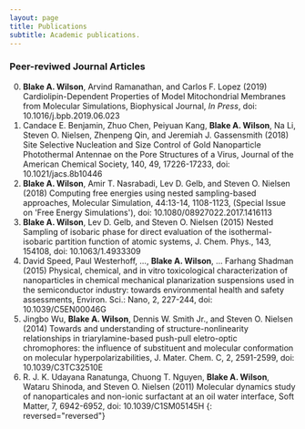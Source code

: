 ```yaml
---
layout: page
title: Publications
subtitle: Academic publications.
---
```


### Peer-reviwed Journal Articles

0. __Blake A. Wilson__, Arvind Ramanathan, and Carlos F. Lopez (2019) Cardiolipin-Dependent Properties of Model Mitochondrial Membranes from Molecular Simulations, Biophysical Journal, *In Press*, doi: 10.1016/j.bpb.2019.06.023
0. Candace E. Benjamin, Zhuo Chen, Peiyuan Kang, __Blake A. Wilson__, Na Li, Steven O. Nielsen, Zhenpeng Qin, and Jeremiah J. Gassensmith (2018) Site Selective Nucleation and Size Control of Gold Nanoparticle Photothermal Antennae on the Pore Structures of a Virus, Journal of the American Chemical Society, 140, 49, 17226-17233, doi: 10.1021/jacs.8b10446
0. __Blake A. Wilson__, Amir T. Nasrabadi, Lev D. Gelb, and Steven O. Nielsen (2018) Computing free energies using nested sampling-based approaches, Molecular Simulation, 44:13-14, 1108-1123, (Special Issue on 'Free Energy Simulations'), doi: 10.1080/08927022.2017.1416113
0. __Blake A. Wilson__, Lev D. Gelb, and Steven O. Nielsen (2015) Nested Sampling of isobaric phase for direct evaluation of the isothermal-isobaric partition function of atomic systems, J. Chem. Phys., 143, 154108, doi: 10.1063/1.4933309
0. David Speed, Paul Westerhoff, ..., __Blake A. Wilson__, ... Farhang Shadman (2015) Physical, chemical, and in vitro toxicological characterization of nanoparticles in chemical mechanical planarization suspensions used in the semiconductor industry: towards environmental health and safety assessments, Environ. Sci.: Nano, 2, 227-244, doi: 10.1039/C5EN00046G
0. Jingbo Wu, __Blake A. Wilson__, Dennis W. Smith Jr., and Steven O. Nielsen (2014) Towards and understanding of structure-nonlinearity relationships in triarylamine-based push-pull eletro-optic chromophores: the influence of substituent and molecular conformation on molecular hyperpolarizabilities, J. Mater. Chem. C, 2, 2591-2599, doi: 10.1039/C3TC32510E
0. R. J. K. Udayana Ranatunga, Chuong T. Nguyen, __Blake A. Wilson__, Wataru Shinoda, and Steven O. Nielsen (2011) Molecular dynamics study of nanoparticales and non-ionic surfactant at an oil water interface, Soft Matter, 7, 6942-6952, doi: 10.1039/C1SM05145H
{: reversed="reversed"}
